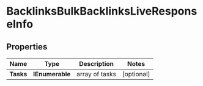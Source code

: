 # BacklinksBulkBacklinksLiveResponseInfo


## Properties

| Name | Type | Description | Notes |
|------------ | ------------- | ------------- | -------------|
**Tasks** | **IEnumerable<BacklinksBulkBacklinksLiveTaskInfo>** | array of tasks |[optional]|